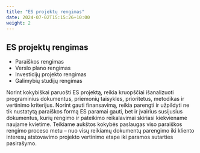 ```yaml
---
title: "ES projektų rengimas"
date: 2024-07-02T15:15:26+10:00
weight: 2
---
```


## ES projektų rengimas

- Paraiškos rengimas
- Verslo plano rengimas
- Investicijų projekto rengimas
- Galimybių studijų rengimas

Norint kokybiškai paruošti ES projektą, reikia kruopščiai išanalizuoti programinius dokumentus, priemonių taisykles, prioritetus, metodikas ir vertinimo kriterijus. Norint gauti finansavimą, reikia parengti ir užpildyti ne tik nustatytą paraiškos formą ES paramai gauti, bet ir įvairius susijusius dokumentus, kurių rengimo ir pateikimo reikalavimai skiriasi kiekviename naujame kvietime. Teikiame aukštos kokybės paslaugas viso paraiškos rengimo proceso metu – nuo visų reikiamų dokumentų parengimo iki kliento interesų atstovavimo projekto vertinimo etape iki paramos sutarties pasirašymo.